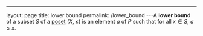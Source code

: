 ---
 layout: page
 title: lower bound
 permalink: /lower_bound
---A **lower bound** of a subset $S$ of a [poset](https://defsmath.github.io/DefsMath/partially_ordered_set) $(X,\leq)$ is an element $a$ of $P$ such that for all $x\in S$, $a\leq x$. 